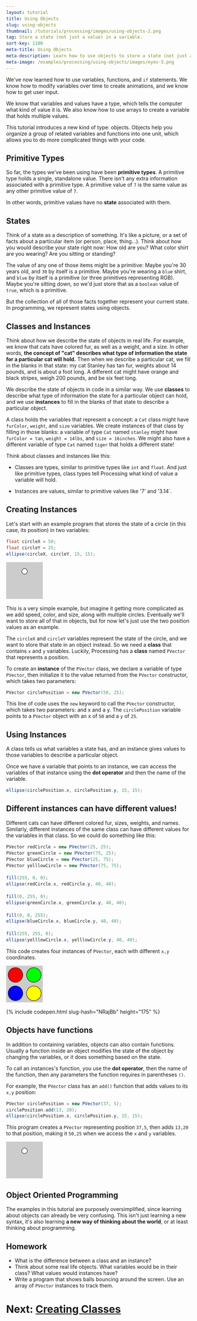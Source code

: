 ```yaml
---
layout: tutorial
title: Using Objects
slug: using-objects
thumbnail: /tutorials/processing/images/using-objects-2.png
tag: Store a state (not just a value) in a variable.
sort-key: 1100
meta-title: Using Objects
meta-description: Learn how to use objects to store a state (not just a value) in Processing.
meta-image: /examples/processing/using-objects/images/eyes-5.png
---
```


We've now learned how to use variables, functions, and `if` statements. We know how to modify variables over time to create animations, and we know how to get user input.

We know that variables and values have a type, which tells the computer what kind of value it is. We also know how to use arrays to create a variable that holds multiple values.

This tutorial introduces a new kind of type: objects. Objects help you organize a group of related variables and functions into one unit, which allows you to do more complicated things with your code.

## Primitive Types

So far, the types we've been using have been **primitive types**. A primitive type holds a single, standalone value. There isn't any extra information associated with a primitive type. A primitive value of `7` is the same value as any other primitive value of `7`.

In other words, primitive values have no **state** associated with them.

## States

Think of a state as a description of something. It's like a picture, or a set of facts about a particular item (or person, place, thing...). Think about how you would describe your state right now: How old are you? What color shirt are you wearing? Are you sitting or standing?

The value of any one of those items might be a primitive: Maybe you're 30 years old, and `30` by itself is a primitive. Maybe you're wearing a `blue` shirt, and `blue` by itself is a primitive (or three primitives representing RGB). Maybe you're sitting down, so we'd just store that as a `boolean` value of `true`, which is a primitive.

But the collection of all of those facts together represent your current state. In programming, we represent states using objects.

## Classes and Instances

Think about how we describe the state of objects in real life. For example, we know that cats have colored fur, as well as a weight, and a size. In other words, **the concept of "cat" describes what type of information the state for a particular cat will hold.** Then when we describe a particular cat, we fill in the blanks in that state: my cat Stanley has tan fur, weights about 14 pounds, and is about a foot long. A different cat might have orange and black stripes, weigh 200 pounds, and be six feet long.

We describe the state of objects in code in a similar way. We use **classes** to describe what type of information the state for a particular object can hold, and we use **instances** to fill in the blanks of that state to describe a particular object.

A class holds the variables that represent a concept: a `Cat` class might have `furColor`, `weight`, and `size` variables. We create instances of that class by filling in those blanks: a variable of type `Cat` named `stanley` might have `furColor = tan`, `weight = 14lbs`, and `size = 16inches`. We might also have a different variable of type `Cat` named `tiger` that holds a different state!

Think about classes and instances like this:

- Classes are types, similar to primitive types like `int` and `float`. And just like primitive types, class types tell Processing what kind of value a variable will hold. 

- Instances are values, similar to primitive values like '7' and '3.14`.

## Creating Instances

Let's start with an example program that stores the state of a circle (in this case, its position) in two variables:

```java
float circleX = 50;
float circleY = 25;
ellipse(circleX, circleY, 15, 15);
```

![circle](/tutorials/processing/images/using-objects-1.png)

This is a very simple example, but imagine it getting more complicated as we add speed, color, and size, along with multiple circles. Eventually we'll want to store all of that in objects, but for now let's just use the two position values as an example.

The `circleX` and `circleY` variables represent the state of the circle, and we want to store that state in an object instead. So we need a **class** that contains `x` and `y` variables. Luckily, Processing has a **class** named `PVector` that represents a position.

To create an **instance** of the `PVector` class, we declare a variable of type `PVector`, then initialize it to the value returned from the `PVector` constructor, which takes two parameters:

```java
PVector circlePosition = new PVector(50, 25);
```

This line of code uses the `new` keyword to call the `PVector` constructor, which takes two parameters: and x and a y. The `circlePosition` variable points to a `PVector` object with an x of `50` and a `y` of `25`.

## Using Instances

A class tells us what variables a state has, and an instance gives values to those variables to describe a particular object.

Once we have a variable that points to an instance, we can access the variables of that instance using the **dot operator** and then the name of the variable.

```java
ellipse(circlePosition.x, circlePosition.y, 15, 15);
```

## Different instances can have different values!

Different cats can have different colored fur, sizes, weights, and names. Similarly, different instances of the same class can have different values for the variables in that class. So we could do something like this:

```java
PVector redCircle = new PVector(25, 25);
PVector greenCircle = new PVector(75, 25);
PVector blueCircle = new PVector(25, 75);
PVector yelllowCircle = new PVector(75, 75);

fill(255, 0, 0);
ellipse(redCircle.x, redCircle.y, 40, 40);

fill(0, 255, 0);
ellipse(greenCircle.x, greenCircle.y, 40, 40);

fill(0, 0, 255);
ellipse(blueCircle.x, blueCircle.y, 40, 40);

fill(255, 255, 0);
ellipse(yelllowCircle.x, yelllowCircle.y, 40, 40);
```

This code creates four instances of `PVector`, each with different `x,y` coordinates.

![four circles](/tutorials/processing/images/using-objects-2.png)

{% include codepen.html slug-hash="NRajBb" height="175" %}

## Objects have functions

In addition to containing variables, objects can also contain functions. Usually a function inside an object modifies the state of the object by changing the variables, or it does something based on the state.

To call an instances's function, you use the **dot operator**, then the name of the function, then any parameters the function requires in parentheses `()`.

For example, the `PVector` class has an `add()` function that adds values to its `x,y` position:

```java
PVector circlePosition = new PVector(37, 5);
circlePosition.add(13, 20);
ellipse(circlePosition.x, circlePosition.y, 15, 15);
```

This program creates a `PVector` representing position `37,5`, then adds `13,20` to that position, making it `50,25` when we access the `x` and `y` variables.

![circle](/tutorials/processing/images/using-objects-3.png)

## Object Oriented Programming

The examples in this tutorial are purposely oversimplified, since learning about objects can already be very confusing. This isn't just learning a new syntax, it's also learning **a new way of thinking about the world**, or at least thinking about programming.

## Homework

- What is the difference between a class and an instance?
- Think about some real life objects. What variables would be in their class? What values would instances have?
- Write a program that shows balls bouncing around the screen. Use an array of `PVector` instances to track them.

# Next: [Creating Classes](/tutorials/processing/creating-classes)
